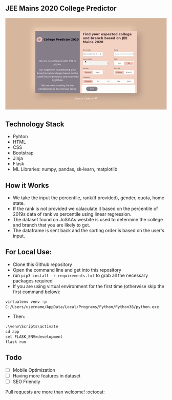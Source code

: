 ## JEE Mains 2020 College Predictor 

![Web Demo](data/demo.gif)

## Technology Stack
- Pyhton
- HTML
- CSS
- Bootstrap
- Jinja 
- Flask
- ML Libraries: numpy, pandas, sk-learn, matplotlib

## How it Works
- We take the input the percentile, rank(if provided), gender, quota, home state.
- If the rank is not provided we calaculate it based on the percentile of 2019s data of rank vs percentile using linear regression.
- The dataset found on JoSAAs wesbite is used to determine the college and branch that you are likely to get.
- The dataframe is sent back and the sorting order is based on the user's input.

## For Local Use:
- Clone this Github repository
- Open the command line and get into this repository
- run `pip3 install -r requirements.txt` to grab all the necessary packages required
- If you are using virtual environment for the first time (otherwise skip the first command below):
```
virtualenv venv -p C:/Users/username/AppData/Local/Programs/Python/Python38/python.exe
```
- Then:
```
.\venv\Scripts\activate
cd app
set FLASK_ENV=development
flask run
```
## Todo
- [ ] Mobile Optimization
- [ ] Having more features in dataset
- [ ] SEO Friendly

Pull requests are more than welcome! :octocat:

